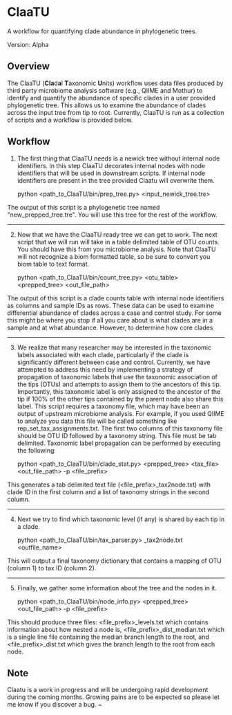 ClaaTU
======

A workflow for quantifying clade abundance in phylogenetic trees.

Version: Alpha

Overview
--------

The ClaaTU (**Cla**d**a**l **T**axonomic **U**nits) workflow uses data files produced by third party microbiome analysis software (e.g., QIIME and Mothur) to identify and quantify the abundance of specific clades in a user provided phylogenetic tree. This allows us to examine the abundance of clades across the input tree from tip to root. Currently, ClaaTU is run as a collection of scripts and a workflow is provided below. 

Workflow
--------

1. The first thing that ClaaTU needs is a newick tree without internal node identifiers. In this step ClaaTU decorates internal nodes with node identifiers that will be used in downstream scripts. If internal node identifiers are present in the tree provided Claatu will overwrite them. 

	python <path_to_ClaaTU/bin/prep_tree.py> <input_newick_tree.tre>

The output of this script is a phylogenetic tree named "new_prepped_tree.tre". You will use this tree for the rest of the workflow. 

---

2. Now that we have the ClaaTU ready tree we can get to work. The next script that we will run will take in a table delimited table of OTU counts. You should have this from you microbiome analysis. Note that ClaaTU will not recognize a biom formatted table, so be sure to convert you biom table to text format. 

	python <path_to_ClaaTU/bin/count_tree.py> <otu_table> <prepped_tree> <out_file_path>

The output of this script is a clade counts table with internal node identifiers as columns and sample IDs as rows. These data can be used to examine differential abundance of clades across a case and control study. For some this might be where you stop if all you care about is what clades are in a sample and at what abundance. However, to determine how core clades

___


3. We realize that many researcher may be interested in the taxonomic labels associated with each clade, particularly if the clade is significantly different between case and control. Currently, we have attempted to address this need by implementing a strategy of propagation of taxonomic labels that use the taxonomic association of the tips (OTUs) and attempts to assign them to the ancestors of this tip. Importantly, this taxonomic label is only assigned to the ancestor of the tip if 100% of the other tips contained by the parent node also share this label. This script requires a taxonomy file, which may have been an output of upstream microbiome analysis. For example, if you used QIIME to analyze you data this file will be called something like rep_set_tax_assignments.txt. The first two columns of this taxonomy file should be OTU ID followed by a taxonomy string. This file must be tab delimited. Taxonomic label propagation can be performed by executing the following:
 
	python <path_to_ClaaTU/bin/clade_stat.py> <prepped_tree> <tax_file> <out_file_path> -p <file_prefix>

This generates a tab delimited text file (<file_prefix>_tax2node.txt) with clade ID in the first column and a list of taxonomy strings in the second column. 

___

4. Next we try to find which taxonomic level (if any) is shared by each tip in a clade. 
	
	python <path_to_ClaaTU/bin/tax_parser.py> <prefix>_tax2node.txt <outfile_name>

This will output a final taxonomy dictionary that contains a mapping of OTU (column 1) to tax ID (column 2).

___

5. Finally, we gather some information about the tree and the nodes in it. 

	python <path_to_ClaaTU/bin/node_info.py> <prepped_tree> <out_file_path> -p <file_prefix>

This should produce three files: <file_prefix>_levels.txt which contains information about how nested a node is, <file_prefix>_dist_median.txt which is a single line file containing the median branch length to the root, and <file_prefix>_dist.txt which gives the branch length to the root from each node. 


Note
----
Claatu is a work in progress and will be undergoing rapid development during the coming months. Growing pains are to be expected so please let me know if you discover a bug. 
~

